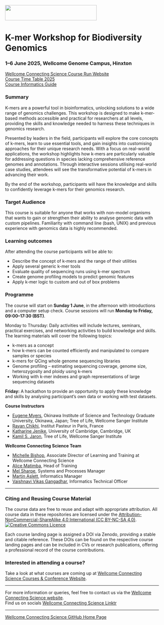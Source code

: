 <img src="https://coursesandconferences.wellcomeconnectingscience.org/wp-content/themes/wcc_courses_and_conferences/dist/assets/svg/logo.svg" width="300" height="50"> 

# K-mer Workshop for Biodiversity Genomics

### 1–6 June 2025, Wellcome Genome Campus, Hinxton

[Wellcome Connecting Science Course Run Website](https://coursesandconferences.wellcomeconnectingscience.org/event/k-mer-workshop-for-biodiversity-genomics-20250601/) <br /> 
[Course Time Table 2025]() <br /> 
[Course Informatics Guide](https://github.com/WCSCourses/K-mer_Workshop_2025/blob/main/Kmer_InformaticsGuide.md)

### Summary

K-mers are a powerful tool in bioinformatics, unlocking solutions to a wide range of genomics challenges. This workshop is designed to make k-mer-based methods accessible and practical for researchers at all levels, providing the skills and knowledge needed to harness these techniques in genomics research. 

Presented by leaders in the field, participants will explore the core concepts of k-mers, learn to use essential tools, and gain insights into customising approaches for their unique research needs. With a focus on real-world applications, the workshop highlights how k-mers are particularly valuable for addressing questions in species lacking comprehensive reference genomes and annotations. Through interactive sessions utilising real-world case studies, attendees will see the transformative potential of k-mers in advancing their work.

By the end of the workshop, participants will have the knowledge and skills to confidently leverage k-mers for their genomics research.

### Target Audience

This course is suitable for anyone that works with non-model organisms that wants to gain or strengthen their ability to analyse genomic data with custom pipelines. Familiarity with command line (bash, UNIX) and previous experience with genomics data is highly recommended. 

### Learning outcomes

After attending the course participants will be able to:

- Describe the concept of k-mers and the range of their utilities
- Apply several generic k-mer tools
- Evaluate quality of sequencing runs using k-mer spectrum
- Create genome profiling models to predict genomic features
- Apply k-mer logic to custom and out of box problems

### Programme

The course will start on **Sunday 1 June**, in the afternoon with introductions and a computer setup check. Course sessions will run **Monday to Friday, 09:00–17:30 (BST)**.

Monday to Thursday: Daily activities will include lectures, seminars, practical exercises, and networking activities to build knowledge and skills. The learning materials will cover the following topics: 

- k-mers as a concept
- how k-mers can be counted efficiently and manipulated to compare samples or species
- k-mers for QCing whole genome sequencing libraries 
- Genome profiling – estimating sequencing coverage, genome size, heterozygosity and ploidy using k-mers
- Working with k-mer indexes and graph representations of large sequencing datasets

**Friday:** A hackathon to provide an opportunity to apply these knowledge and skills by analysing participant’s own data or working with test datasets.

**Course Instructors**      

- [Eugene Myers](https://en.wikipedia.org/wiki/Eugene_Myers), Okinawa Institute of Science and Technology Graduate University, Okinawa, Japan; Tree of Life, Wellcome Sanger Institute
- [Rayan Chikhi](https://rayan.chikhi.name/), Institut Pasteur in Paris, France
- [Katharine Jenike](https://www.linkedin.com/in/katharine-m-jenike-437b4313b/), University of Cambridge, Cambridge, UK
- [Kamil S. Jaron](https://www.sanger.ac.uk/person/jaron-kamil/), Tree of Life, Wellcome Sanger Institute


**Wellcome Connecting Science Team**

- [Michelle Bishop](https://www.wellcomeconnectingscience.org/person/bishop-michelle/#), Associate Director of Learning and Training at Wellcome Connecting Science
- [Alice Matimba](https://uk.linkedin.com/in/alice-matimba-8805177), Head of Training 
- [Mel Sharpe](https://www.wellcomeconnectingscience.org/person/sharpe-mel/), Systems and Processes Manager
- [Martin Aslett](https://coursesandconferences.wellcomeconnectingscience.org/about-us/the-team/), Informatics Manager
- [Vaishnavi Vikas Gangadhar](https://www.wellcomeconnectingscience.org/person/gangadhar-vaishnavi/), Informatics Technical Officer

******

### Citing and Reusing Course Material

The course data are free to reuse and adapt with appropriate attribution. All course data in these repositories are licensed under the <a rel="license" href="https://creativecommons.org/licenses/by-nc-sa/4.0/">Attribution-NonCommercial-ShareAlike 4.0 International (CC BY-NC-SA 4.0)</a>. <a rel="license" href="http://creativecommons.org/licenses/by/4.0/"><img alt="Creative Commons Licence" style="border-width:0" src="https://i.creativecommons.org/l/by-nc-sa/4.0/88x31.png" /></a><br /> 

Each course landing page is assigned a DOI via Zenodo, providing a stable and citable reference. These DOIs can be found on the respective course landing pages and can be included in CVs or research publications, offering a professional record of the course contributions.

### Interested in attending a course?

Take a look at what courses are coming up at [Wellcome Connecting Science Courses & Conference Website](https://coursesandconferences.wellcomeconnectingscience.org/our-events/).

---

For more information or queries, feel free to contact us via the [Wellcome Connecting Science website](https://coursesandconferences.wellcomeconnectingscience.org).<br /> 
Find us on socials [Wellcome Connecting Science Linktr](https://linktr.ee/eventswcs)

---

[Wellcome Connecting Science GitHub Home Page](https://github.com/WCSCourses) <br /> 
